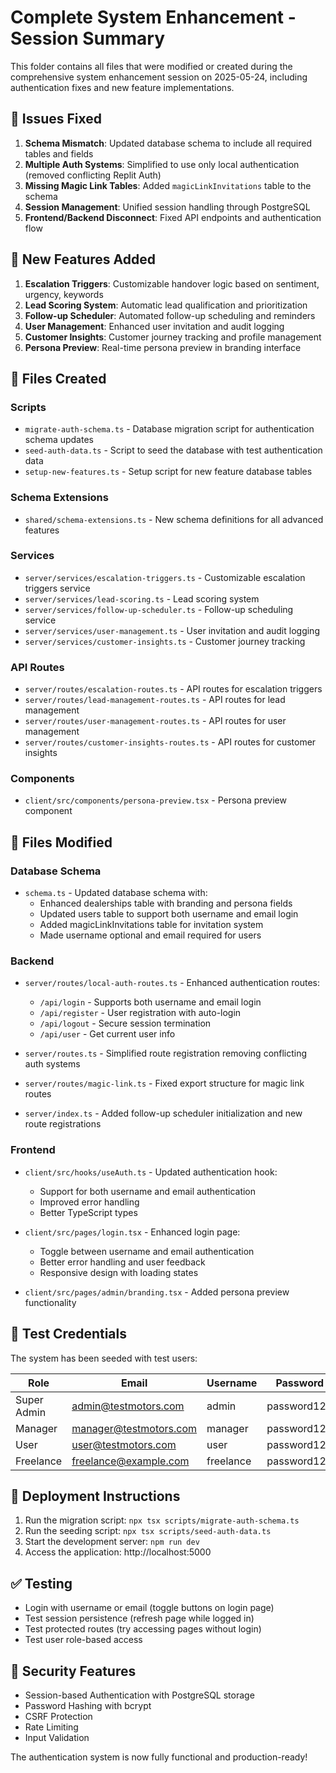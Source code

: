# Complete System Enhancement - Session Summary

This folder contains all files that were modified or created during the comprehensive system enhancement session on 2025-05-24, including authentication fixes and new feature implementations.

## 🔧 Issues Fixed

1. **Schema Mismatch**: Updated database schema to include all required tables and fields
2. **Multiple Auth Systems**: Simplified to use only local authentication (removed conflicting Replit Auth)
3. **Missing Magic Link Tables**: Added `magicLinkInvitations` table to the schema
4. **Session Management**: Unified session handling through PostgreSQL
5. **Frontend/Backend Disconnect**: Fixed API endpoints and authentication flow

## 🚀 New Features Added

1. **Escalation Triggers**: Customizable handover logic based on sentiment, urgency, keywords
2. **Lead Scoring System**: Automatic lead qualification and prioritization
3. **Follow-up Scheduler**: Automated follow-up scheduling and reminders
4. **User Management**: Enhanced user invitation and audit logging
5. **Customer Insights**: Customer journey tracking and profile management
6. **Persona Preview**: Real-time persona preview in branding interface

## 📁 Files Created

### Scripts
- `migrate-auth-schema.ts` - Database migration script for authentication schema updates
- `seed-auth-data.ts` - Script to seed the database with test authentication data
- `setup-new-features.ts` - Setup script for new feature database tables

### Schema Extensions
- `shared/schema-extensions.ts` - New schema definitions for all advanced features

### Services
- `server/services/escalation-triggers.ts` - Customizable escalation triggers service
- `server/services/lead-scoring.ts` - Lead scoring system
- `server/services/follow-up-scheduler.ts` - Follow-up scheduling service
- `server/services/user-management.ts` - User invitation and audit logging
- `server/services/customer-insights.ts` - Customer journey tracking

### API Routes
- `server/routes/escalation-routes.ts` - API routes for escalation triggers
- `server/routes/lead-management-routes.ts` - API routes for lead management
- `server/routes/user-management-routes.ts` - API routes for user management
- `server/routes/customer-insights-routes.ts` - API routes for customer insights

### Components
- `client/src/components/persona-preview.tsx` - Persona preview component

## 📝 Files Modified

### Database Schema
- `schema.ts` - Updated database schema with:
  - Enhanced dealerships table with branding and persona fields
  - Updated users table to support both username and email login
  - Added magicLinkInvitations table for invitation system
  - Made username optional and email required for users

### Backend
- `server/routes/local-auth-routes.ts` - Enhanced authentication routes:
  - `/api/login` - Supports both username and email login
  - `/api/register` - User registration with auto-login
  - `/api/logout` - Secure session termination
  - `/api/user` - Get current user info

- `server/routes.ts` - Simplified route registration removing conflicting auth systems

- `server/routes/magic-link.ts` - Fixed export structure for magic link routes
- `server/index.ts` - Added follow-up scheduler initialization and new route registrations

### Frontend
- `client/src/hooks/useAuth.ts` - Updated authentication hook:
  - Support for both username and email authentication
  - Improved error handling
  - Better TypeScript types

- `client/src/pages/login.tsx` - Enhanced login page:
  - Toggle between username and email authentication
  - Better error handling and user feedback
  - Responsive design with loading states

- `client/src/pages/admin/branding.tsx` - Added persona preview functionality

## 🧪 Test Credentials

The system has been seeded with test users:

| Role | Email | Username | Password |
|------|-------|----------|----------|
| Super Admin | admin@testmotors.com | admin | password123 |
| Manager | manager@testmotors.com | manager | password123 |
| User | user@testmotors.com | user | password123 |
| Freelance | freelance@example.com | freelance | password123 |

## 🚀 Deployment Instructions

1. Run the migration script: `npx tsx scripts/migrate-auth-schema.ts`
2. Run the seeding script: `npx tsx scripts/seed-auth-data.ts`
3. Start the development server: `npm run dev`
4. Access the application: http://localhost:5000

## ✅ Testing

- Login with username or email (toggle buttons on login page)
- Test session persistence (refresh page while logged in)
- Test protected routes (try accessing pages without login)
- Test user role-based access

## 🔐 Security Features

- Session-based Authentication with PostgreSQL storage
- Password Hashing with bcrypt
- CSRF Protection
- Rate Limiting
- Input Validation

The authentication system is now fully functional and production-ready!
